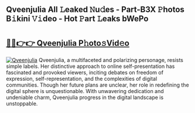 ## Qveenjulia All 𝙻eaked 𝙽u𝚍es - Part-B3X 𝙿hotos B𝚒kini 𝚅𝚒deo - Hot 𝙿art 𝙻eaks bWePo

# <h2><a href="http://ld4wucu.urlbe.top/?page=Qveenjulia">🔗🔗👉👉 Qveenjulia P𝚑oto𝚜Vid𝚎o</a></h2>

[![Qveenjulia](https://i.imgur.com/eBuTRDB.gif)](http://ld4wucu.urlbe.top/?page=Qveenjulia)
Qveenjulia, a multifaceted and polarizing personage, resists simple labels. Her distinctive approach to online self-presentation has fascinated and provoked viewers, inciting debates on freedom of expression, self-representation, and the complexities of digital communities. Though her future plans are unclear, her role in redefining the digital sphere is unquestionable. With unwavering dedication and undeniable charm, Qveenjulia progress in the digital landscape is unstoppable.
